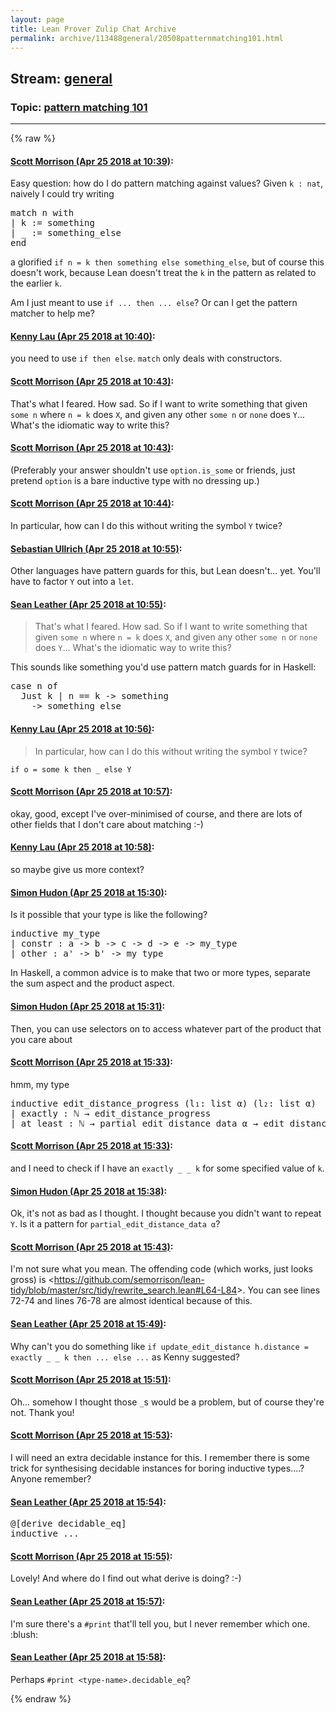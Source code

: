 ```yaml
---
layout: page
title: Lean Prover Zulip Chat Archive 
permalink: archive/113488general/20508patternmatching101.html
---
```


## Stream: [general](index.html)
### Topic: [pattern matching 101](20508patternmatching101.html)

---


{% raw %}
#### [ Scott Morrison (Apr 25 2018 at 10:39)](https://leanprover.zulipchat.com/#narrow/stream/113488-general/topic/pattern%20matching%20101/near/125662292):
<p>Easy question: how do I do pattern matching against values? Given <code>k : nat</code>, naively I could try writing</p>
<div class="codehilite"><pre><span></span>match n with
| k := something
| _ := something_else
end
</pre></div>


<p>a glorified <code>if n = k then something else something_else</code>, but of course this doesn't work, because Lean doesn't treat the <code>k</code> in the pattern as related to the earlier <code>k</code>.</p>
<p>Am I just meant to use <code>if ... then ... else</code>? Or can I get the pattern matcher to help me?</p>

#### [ Kenny Lau (Apr 25 2018 at 10:40)](https://leanprover.zulipchat.com/#narrow/stream/113488-general/topic/pattern%20matching%20101/near/125662332):
<p>you need to use <code>if then else</code>. <code>match</code> only deals with constructors.</p>

#### [ Scott Morrison (Apr 25 2018 at 10:43)](https://leanprover.zulipchat.com/#narrow/stream/113488-general/topic/pattern%20matching%20101/near/125662414):
<p>That's what I feared. How sad. So if I want to write something that given <code>some n</code> where <code>n = k</code> does <code>X</code>, and given any other <code>some n</code> or <code>none</code> does <code>Y</code>... What's the idiomatic way to write this?</p>

#### [ Scott Morrison (Apr 25 2018 at 10:43)](https://leanprover.zulipchat.com/#narrow/stream/113488-general/topic/pattern%20matching%20101/near/125662422):
<p>(Preferably your answer shouldn't use <code>option.is_some</code> or friends, just pretend <code>option</code> is a bare inductive type with no dressing up.)</p>

#### [ Scott Morrison (Apr 25 2018 at 10:44)](https://leanprover.zulipchat.com/#narrow/stream/113488-general/topic/pattern%20matching%20101/near/125662463):
<p>In particular, how can I do this without writing the symbol <code>Y</code> twice?</p>

#### [ Sebastian Ullrich (Apr 25 2018 at 10:55)](https://leanprover.zulipchat.com/#narrow/stream/113488-general/topic/pattern%20matching%20101/near/125662781):
<p>Other languages have pattern guards for this, but Lean doesn't... yet. You'll have to factor <code>Y</code> out into a <code>let</code>.</p>

#### [ Sean Leather (Apr 25 2018 at 10:55)](https://leanprover.zulipchat.com/#narrow/stream/113488-general/topic/pattern%20matching%20101/near/125662792):
<blockquote>
<p>That's what I feared. How sad. So if I want to write something that given <code>some n</code> where <code>n = k</code> does <code>X</code>, and given any other <code>some n</code> or <code>none</code> does <code>Y</code>... What's the idiomatic way to write this?</p>
</blockquote>
<p>This sounds like something you'd use pattern match guards for in Haskell:</p>
<div class="codehilite"><pre><span></span><span class="kr">case</span> <span class="n">n</span> <span class="kr">of</span>
  <span class="kt">Just</span> <span class="n">k</span> <span class="o">|</span> <span class="n">n</span> <span class="o">==</span> <span class="n">k</span> <span class="ow">-&gt;</span> <span class="n">something</span>
  <span class="kr">_</span> <span class="ow">-&gt;</span> <span class="n">something_else</span>
</pre></div>

#### [ Kenny Lau (Apr 25 2018 at 10:56)](https://leanprover.zulipchat.com/#narrow/stream/113488-general/topic/pattern%20matching%20101/near/125662838):
<blockquote>
<p>In particular, how can I do this without writing the symbol <code>Y</code> twice?</p>
</blockquote>
<p><code>if o = some k then _ else Y</code></p>

#### [ Scott Morrison (Apr 25 2018 at 10:57)](https://leanprover.zulipchat.com/#narrow/stream/113488-general/topic/pattern%20matching%20101/near/125662856):
<p>okay, good, except I've over-minimised of course, and there are lots of other fields that I don't care about matching :-)</p>

#### [ Kenny Lau (Apr 25 2018 at 10:58)](https://leanprover.zulipchat.com/#narrow/stream/113488-general/topic/pattern%20matching%20101/near/125662899):
<p>so maybe give us more context?</p>

#### [ Simon Hudon (Apr 25 2018 at 15:30)](https://leanprover.zulipchat.com/#narrow/stream/113488-general/topic/pattern%20matching%20101/near/125671684):
<p>Is it possible that your type is like the following?</p>
<div class="codehilite"><pre><span></span>inductive my_type
| constr : a -&gt; b -&gt; c -&gt; d -&gt; e -&gt; my_type
| other : a&#39; -&gt; b&#39; -&gt; my_type
</pre></div>


<p>In Haskell, a common advice is to make that two or more types, separate the sum aspect and the product aspect.</p>

#### [ Simon Hudon (Apr 25 2018 at 15:31)](https://leanprover.zulipchat.com/#narrow/stream/113488-general/topic/pattern%20matching%20101/near/125671764):
<p>Then, you can use selectors on to access whatever part of the product that you care about</p>

#### [ Scott Morrison (Apr 25 2018 at 15:33)](https://leanprover.zulipchat.com/#narrow/stream/113488-general/topic/pattern%20matching%20101/near/125671847):
<p>hmm, my type </p>
<div class="codehilite"><pre><span></span>inductive edit_distance_progress (l₁: list α) (l₂: list α)
| exactly : ℕ → edit_distance_progress
| at_least : ℕ → partial_edit_distance_data α → edit_distance_progress
</pre></div>

#### [ Scott Morrison (Apr 25 2018 at 15:33)](https://leanprover.zulipchat.com/#narrow/stream/113488-general/topic/pattern%20matching%20101/near/125671851):
<p>and I need to check if I have an <code>exactly _ _ k</code> for some specified value of <code>k</code>.</p>

#### [ Simon Hudon (Apr 25 2018 at 15:38)](https://leanprover.zulipchat.com/#narrow/stream/113488-general/topic/pattern%20matching%20101/near/125672040):
<p>Ok, it's not as bad as I thought. I thought because you didn't want to repeat <code>Y</code>. Is it a pattern for <code>partial_edit_distance_data α</code>?</p>

#### [ Scott Morrison (Apr 25 2018 at 15:43)](https://leanprover.zulipchat.com/#narrow/stream/113488-general/topic/pattern%20matching%20101/near/125672190):
<p>I'm not sure what you mean. The offending code (which works, just looks gross) is &lt;<a href="https://github.com/semorrison/lean-tidy/blob/master/src/tidy/rewrite_search.lean#L64-L84" target="_blank" title="https://github.com/semorrison/lean-tidy/blob/master/src/tidy/rewrite_search.lean#L64-L84">https://github.com/semorrison/lean-tidy/blob/master/src/tidy/rewrite_search.lean#L64-L84</a>&gt;. You can see lines 72-74 and lines 76-78 are almost identical because of this.</p>

#### [ Sean Leather (Apr 25 2018 at 15:49)](https://leanprover.zulipchat.com/#narrow/stream/113488-general/topic/pattern%20matching%20101/near/125672413):
<p>Why can't you do something like <code>if update_edit_distance h.distance = exactly _ _ k then ... else ...</code> as Kenny suggested?</p>

#### [ Scott Morrison (Apr 25 2018 at 15:51)](https://leanprover.zulipchat.com/#narrow/stream/113488-general/topic/pattern%20matching%20101/near/125672494):
<p>Oh... somehow I thought those <code>_</code>s would be a problem, but of course they're not. Thank you!</p>

#### [ Scott Morrison (Apr 25 2018 at 15:53)](https://leanprover.zulipchat.com/#narrow/stream/113488-general/topic/pattern%20matching%20101/near/125672566):
<p>I will need an extra decidable instance for this. I remember there is some trick for synthesising decidable instances for boring inductive types....? Anyone remember?</p>

#### [ Sean Leather (Apr 25 2018 at 15:54)](https://leanprover.zulipchat.com/#narrow/stream/113488-general/topic/pattern%20matching%20101/near/125672589):
<div class="codehilite"><pre><span></span><span class="bp">@</span><span class="o">[</span><span class="n">derive</span> <span class="n">decidable_eq</span><span class="o">]</span>
<span class="kn">inductive</span> <span class="bp">...</span>
</pre></div>

#### [ Scott Morrison (Apr 25 2018 at 15:55)](https://leanprover.zulipchat.com/#narrow/stream/113488-general/topic/pattern%20matching%20101/near/125672652):
<p>Lovely! And where do I find out what derive is doing? :-)</p>

#### [ Sean Leather (Apr 25 2018 at 15:57)](https://leanprover.zulipchat.com/#narrow/stream/113488-general/topic/pattern%20matching%20101/near/125672714):
<p>I'm sure there's a <code>#print</code> that'll tell you, but I never remember which one. <span class="emoji emoji-1f60a" title="blush">:blush:</span></p>

#### [ Sean Leather (Apr 25 2018 at 15:58)](https://leanprover.zulipchat.com/#narrow/stream/113488-general/topic/pattern%20matching%20101/near/125672780):
<p>Perhaps <code>#print &lt;type-name&gt;.decidable_eq</code>?</p>


{% endraw %}
